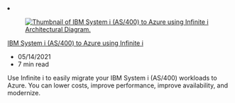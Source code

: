 <!-- This file is automatically generated by build/architectures/build_index.py. Any updates will be lost. -->

<!-- markdownlint-disable MD033 -->

<li class="grid-item item-column" data-categories="compute">
<article class="card">
    <div class="card-header has-margin-bottom-none" aria-hidden="true">
        <figure class="image diagram has-height-175 has-overflow-hidden level">
            <a href="/azure/architecture/example-scenario/mainframe/ibm-system-i-azure-infinite-i"><img src="/azure/architecture/browse/thumbs/ibm-system-i-azure-infinite-i.png" class="diagram" alt="Thumbnail of IBM System i (AS/400) to Azure using Infinite i Architectural Diagram." data-linktype="relative-path"></a>
        </figure>
    </div>
    <div class="card-content">
        <a class="card-content-title has-margin-top-none" href="/azure/architecture/example-scenario/mainframe/ibm-system-i-azure-infinite-i">
            <p>IBM System i (AS/400) to Azure using Infinite i</p>
        </a>
        <ul class="card-content-metadata">
            <li>05/14/2021</li>
            <li>7 min read</li>
        </ul>
        <p class="card-content-description">Use Infinite i to easily migrate your IBM System i (AS/400) workloads to Azure. You can lower costs, improve performance, improve availability, and modernize.</p>
        <div class="bottom-to-top-fade is-hidden-mobile"></div>
    </div>
</article>
</li>
